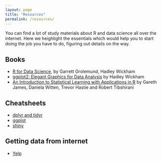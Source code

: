 ```yaml
---
layout: page
title: "Resources"
permalink: /resources/
---
```


You can find a lot of study materials about R and data science all over the internet. Here we heighlight the essentials which would help you to start doing the job you have to do, figuring out details on the way.

## Books

* [R for Data Science](http://r4ds.had.co.nz/), by Garrett Grolemund, Hadley Wickham
* [ggplot2: Elegant Graphics for Data Analysis](http://ggplot2.org/book/) by Hadley Wickham
* [An Introduction to Statistical Learning with Applications in R](http://www-bcf.usc.edu/~gareth/ISL/) by Gareth James, Daniela Witten, Trevor Hastie and Robert Tibshirani

## Cheatsheets

* [dplyr and tidyr](https://www.rstudio.com/wp-content/uploads/2015/02/data-wrangling-cheatsheet.pdf)
* [ggplot](https://www.rstudio.com/wp-content/uploads/2015/03/ggplot2-cheatsheet.pdf)
* [shiny](http://shiny.rstudio.com/articles/cheatsheet.html)

## Getting data from internet

* [Yelp](/resources/data_from_web_yelp/)

